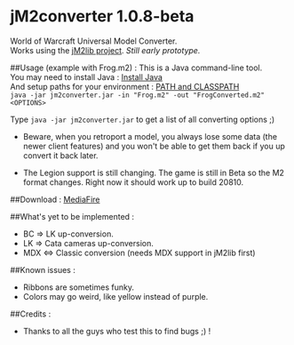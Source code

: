 # jM2converter 1.0.8-beta
World of Warcraft Universal Model Converter.  
Works using the [jM2lib project](https://github.com/Koward/jM2lib). *Still early prototype.*  

##Usage (example with Frog.m2) :
This is a Java command-line tool.  
You may need to install Java : [Install Java](https://java.com/en/download/help/download_options.xml)  
And setup paths for your environment : [PATH and CLASSPATH](https://docs.oracle.com/javase/tutorial/essential/environment/paths.html)  
`java -jar jm2converter.jar -in "Frog.m2" -out "FrogConverted.m2" <OPTIONS>`

Type `java -jar jm2converter.jar` to get a list of all converting options ;)

* Beware, when you retroport a model, you always lose some data (the newer client features) and you won't be able to get them back if you up convert it back later.

* The Legion support is still changing. The game is still in Beta so the M2 format changes. Right now it should work up to build 20810.

##Download :
[MediaFire](http://adf.ly/1TtsYH)

##What's yet to be implemented :
* BC => LK up-conversion.
* LK => Cata cameras up-conversion.
* MDX <=> Classic conversion (needs MDX support in jM2lib first)

##Known issues :
* Ribbons are sometimes funky.
* Colors may go weird, like yellow instead of purple.

##Credits :
* Thanks to all the guys who test this to find bugs ;) !

